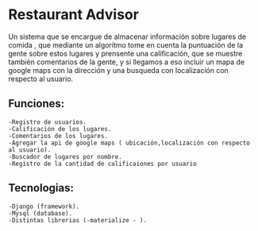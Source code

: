 # Restaurant Advisor

Un sistema que se encargue de almacenar información sobre lugares de comida , que mediante un algoritmo tome en cuenta la puntuación de la gente sobre estos lugares y prensente una calificación, que se muestre también comentarios de la gente, y si llegamos a eso incluir un mapa de google maps con la dirección y una busqueda con localización con respecto al usuario.
## Funciones:

    -Registro de usuarios.
    -Calificación de los lugares.
    -Comentarios de los lugares.
    -Agregar la api de google maps ( ubicación,localización con respecto al usuario).
    -Buscador de lugares por nombre.
    -Registro de la cantidad de calificaiones por usuario

## Tecnologias:

    -Django (framework).
    -Mysql (database).
    -Distintas librerias (-materialize - ).
